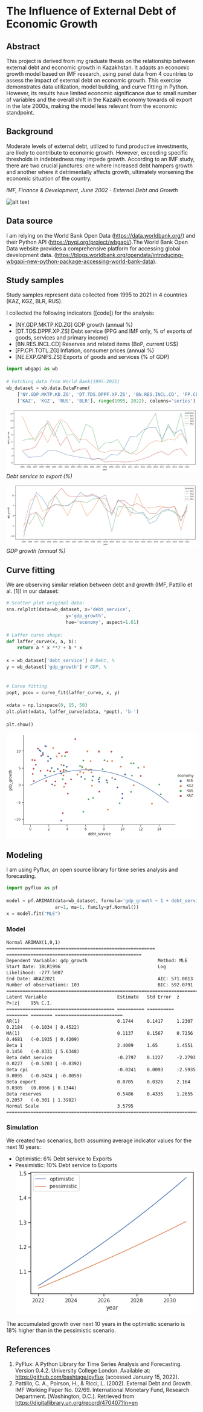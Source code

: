 # The Influence of External Debt of Economic Growth

## Abstract
This project is derived from my graduate thesis on the relationship between external debt and economic growth in Kazakhstan. It adapts an economic growth model based on IMF research, using panel data from 4 countries to assess the impact of external debt on economic growth. This exercise demonstrates data utilization, model building, and curve fitting in Python. However, its results have limited economic significance due to small number of variables and the overall shift in the Kazakh economy towards oil export in the late 2000s, making the model less relevant from the economic standpoint.

## Background
Moderate levels of external debt, utilized to fund productive investments, are likely to contribute to economic growth. However, exceeding specific thresholds in indebtedness may impede growth. According to an IMF study, there are two crucial junctures: one where increased debt hampers growth and another where it detrimentally affects growth, ultimately worsening the economic situation of the country.

*IMF, Finance &amp; Development, June 2002 - External Debt and Growth*

![alt text](https://www.imf.org/external/pubs/ft/fandd/2002/06/images/pat3.gif)


## Data source
I am relying on the World Bank Open Data (https://data.worldbank.org/) and their Python API (https://pypi.org/project/wbgapi/).The World Bank Open Data website provides a comprehensive platform for accessing global development data. (https://blogs.worldbank.org/opendata/introducing-wbgapi-new-python-package-accessing-world-bank-data).

## Study samples
Study samples represent data collected from 1995 to 2021 in 4 countries (KAZ, KGZ, BLR, RUS).

I collected the following indicators ([code]) for the analysis:
 - [NY.GDP.MKTP.KD.ZG]  GDP growth (annual %)
 - [DT.TDS.DPPF.XP.ZS]  Debt service (PPG and IMF only, % of exports of goods, services and primary income)
 - [BN.RES.INCL.CD]  Reserves and related items (BoP, current US$)
 - [FP.CPI.TOTL.ZG]  Inflation, consumer prices (annual %)
 - [NE.EXP.GNFS.ZS]  Exports of goods and services (% of GDP) 

```python
import wbgapi as wb

# Fetching data from World Bank(1995-2021)
wb_dataset = wb.data.DataFrame(
    ['NY.GDP.MKTP.KD.ZG', 'DT.TDS.DPPF.XP.ZS', 'BN.RES.INCL.CD', 'FP.CPI.TOTL.ZG', 'NE.EXP.GNFS.ZS'],
    ['KAZ', 'KGZ', 'RUS', 'BLR'], range(1995, 2022), columns='series')
```


![debt_service](./img/debt_service.png)
*Debt service to export (%)*

![gdp_growth](./img/gdp_growth.png)
*GDP growth (annual %)*

## Curve fitting
We are observing similar relation between debt and growth (IMF, Pattillo et al. [1]) in our dataset:

```python
# Scatter plot original data:
sns.relplot(data=wb_dataset, x='debt_service',
                      y='gdp_growth',
                      hue='economy', aspect=1.61)

# Laffer curve shape:
def laffer_curve(x, a, b):
    return a * x **2 + b * x

x = wb_dataset['debt_service'] # Debt, %
y = wb_dataset['gdp_growth'] # GDP, %


# Curve fitting
popt, pcov = curve_fit(laffer_curve, x, y)

xdata = np.linspace(0, 15, 50)
plt.plot(xdata, laffer_curve(xdata, *popt), 'b-')

plt.show()
```
![laffer_curve](./img/laffer_curve.png)

## Modeling
I am using Pyflux, an open source library for time series analysis and forecasting.

```python
import pyflux as pf

model = pf.ARIMAX(data=wb_dataset, formula='gdp_growth ~ 1 + debt_service + cpi + export + reserves',
                  ar=1, ma=1, family=pf.Normal())
x = model.fit("MLE")
```
### Model
```text
Normal ARIMAX(1,0,1)                                                                                      
======================================================= ==================================================
Dependent Variable: gdp_growth                          Method: MLE                                       
Start Date: 1BLR1996                                    Log Likelihood: -277.5007                         
End Date: 4KAZ2021                                      AIC: 571.0013                                     
Number of observations: 103                             BIC: 592.0791                                     
==========================================================================================================
Latent Variable                          Estimate   Std Error  z        P>|z|    95% C.I.                 
======================================== ========== ========== ======== ======== =========================
AR(1)                                    0.1744     0.1417     1.2307   0.2184   (-0.1034 | 0.4522)       
MA(1)                                    0.1137     0.1567     0.7256   0.4681   (-0.1935 | 0.4209)       
Beta 1                                   2.4009     1.65       1.4551   0.1456   (-0.8331 | 5.6348)       
Beta debt_service                        -0.2797    0.1227     -2.2793  0.0227   (-0.5203 | -0.0392)      
Beta cpi                                 -0.0241    0.0093     -2.5935  0.0095   (-0.0424 | -0.0059)      
Beta export                              0.0705     0.0326     2.164    0.0305   (0.0066 | 0.1344)        
Beta reserves                            0.5486     0.4335     1.2655   0.2057   (-0.301 | 1.3982)        
Normal Scale                             3.5795                                                           
==========================================================================================================
```

### Simulation
We created two scenarios, both assuming average indicator values for the next 10 years:
 - Optimistic: 6% Debt service to Exports
 - Pessimistic: 10% Debt service to Exports
![model_fit](./img/scenarios.png)

The accumulated growth over next 10 years in the optimistic scenario is 18% higher than in the pessimistic scenario.


## References
 1. PyFlux: A Python Library for Time Series Analysis and Forecasting. Version 0.4.2. University College London. Available at: https://github.com/bashtage/pyflux (accessed January 15, 2022).
 2. Pattillo, C. A., Poirson, H., & Ricci, L. (2002). External Debt and Growth. IMF Working Paper No. 02/69. International Monetary Fund, Research Department. [Washington, D.C.]. Retrieved from https://digitallibrary.un.org/record/470407?ln=en
